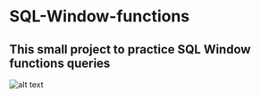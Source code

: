 # SQL-Window-functions
## This small project to practice SQL Window functions queries
![alt text]([image.jpg](https://github.com/VostanieKotov/SQL-Window-functions/blob/main/salary%20table.PNG))
